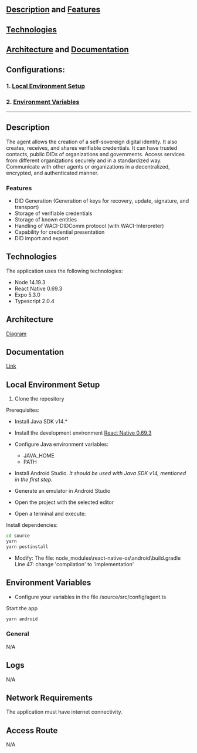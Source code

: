 ## [Description](https://github.com/ssi-quarkid/agente-mobile?tab=readme-ov-file#descripci%C3%B3n) and [Features](https://github.com/ssi-quarkid/agente-mobile?tab=readme-ov-file#descripci%C3%B3n)
## [Technologies](https://github.com/ssi-quarkid/agente-mobile?tab=readme-ov-file#tecnolog%C3%ADas)
## [Architecture](https://docs.quarkid.org/en/Arquitectura/) and [Documentation](https://docs.quarkid.org/en/Arquitectura/componentes/)
## Configurations:
### 1. [Local Environment Setup](https://github.com/ssi-quarkid/agente-mobile?tab=readme-ov-file#configuraraci%C3%B3n-de-entorno-local)
### 2. [Environment Variables](https://github.com/ssi-quarkid/agente-mobile?tab=readme-ov-file#variables-de-entorno)

-------------------------------------------------------------------------

## Description

The agent allows the creation of a self-sovereign digital identity. 
It also creates, receives, and shares verifiable credentials.
It can have trusted contacts, public DIDs of organizations and governments. Access services from different organizations securely and in a standardized way. Communicate with other agents or organizations in a decentralized, encrypted, and authenticated manner.

### Features

- DID Generation (Generation of keys for recovery, update, signature, and transport)
- Storage of verifiable credentials
- Storage of known entities
- Handling of WACI-DIDComm protocol (with WACI-Interpreter)
- Capability for credential presentation
- DID import and export

## Technologies

The application uses the following technologies:

- Node 14.19.3
- React Native 0.69.3
- Expo 5.3.0
- Typescript 2.0.4
  
## Architecture
[Diagram](https://docs.quarkid.org/en/Arquitectura/)

## Documentation
[Link](https://docs.quarkid.org/en/Arquitectura/componentes/)

## Local Environment Setup

1. Clone the repository

Prerequisites:
- Install Java SDK v14.*
- Install the development environment [React Native 0.69.3](https://reactnative.dev/docs/environment-setup)
- Configure Java environment variables:
    - JAVA_HOME
    - PATH

- Install Android Studio. *It should be used with Java SDK v14, mentioned in the first step.*
- Generate an emulator in Android Studio
- Open the project with the selected editor
- Open a terminal and execute:

Install dependencies:

```bash
cd source
yarn 
yarn postinstall
```

- Modify:
The file: node_modules\react-native-os\android\build.gradle 
Line 47: change 'compilation' to 'implementation'

## Environment Variables

- Configure your variables in the file /source/src/config/agent.ts

Start the app

```bash
yarn android
```

### General

N/A

## Logs

N/A

## Network Requirements
The application must have internet connectivity. 

## Access Route

N/A 
